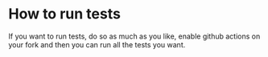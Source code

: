 

# How to run tests

If you want to run tests, do so as much as you like, enable github actions on your fork and then you can run all the tests you want.
